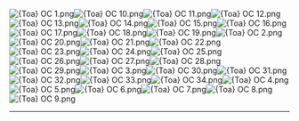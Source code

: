 ![{Toa} OC 1.png](https://raw.githubusercontent.com/Klokinator/FE-Repo/main/Portrait%20Repository/Spriting%20Community%20OC's%20(Grouped%20by%20Artist)/Toa/%7BToa%7D%20OC%201.png "{Toa} OC 1.png")![{Toa} OC 10.png](https://raw.githubusercontent.com/Klokinator/FE-Repo/main/Portrait%20Repository/Spriting%20Community%20OC's%20(Grouped%20by%20Artist)/Toa/%7BToa%7D%20OC%2010.png "{Toa} OC 10.png")![{Toa} OC 11.png](https://raw.githubusercontent.com/Klokinator/FE-Repo/main/Portrait%20Repository/Spriting%20Community%20OC's%20(Grouped%20by%20Artist)/Toa/%7BToa%7D%20OC%2011.png "{Toa} OC 11.png")![{Toa} OC 12.png](https://raw.githubusercontent.com/Klokinator/FE-Repo/main/Portrait%20Repository/Spriting%20Community%20OC's%20(Grouped%20by%20Artist)/Toa/%7BToa%7D%20OC%2012.png "{Toa} OC 12.png")![{Toa} OC 13.png](https://raw.githubusercontent.com/Klokinator/FE-Repo/main/Portrait%20Repository/Spriting%20Community%20OC's%20(Grouped%20by%20Artist)/Toa/%7BToa%7D%20OC%2013.png "{Toa} OC 13.png")![{Toa} OC 14.png](https://raw.githubusercontent.com/Klokinator/FE-Repo/main/Portrait%20Repository/Spriting%20Community%20OC's%20(Grouped%20by%20Artist)/Toa/%7BToa%7D%20OC%2014.png "{Toa} OC 14.png")![{Toa} OC 15.png](https://raw.githubusercontent.com/Klokinator/FE-Repo/main/Portrait%20Repository/Spriting%20Community%20OC's%20(Grouped%20by%20Artist)/Toa/%7BToa%7D%20OC%2015.png "{Toa} OC 15.png")![{Toa} OC 16.png](https://raw.githubusercontent.com/Klokinator/FE-Repo/main/Portrait%20Repository/Spriting%20Community%20OC's%20(Grouped%20by%20Artist)/Toa/%7BToa%7D%20OC%2016.png "{Toa} OC 16.png")![{Toa} OC 17.png](https://raw.githubusercontent.com/Klokinator/FE-Repo/main/Portrait%20Repository/Spriting%20Community%20OC's%20(Grouped%20by%20Artist)/Toa/%7BToa%7D%20OC%2017.png "{Toa} OC 17.png")![{Toa} OC 18.png](https://raw.githubusercontent.com/Klokinator/FE-Repo/main/Portrait%20Repository/Spriting%20Community%20OC's%20(Grouped%20by%20Artist)/Toa/%7BToa%7D%20OC%2018.png "{Toa} OC 18.png")![{Toa} OC 19.png](https://raw.githubusercontent.com/Klokinator/FE-Repo/main/Portrait%20Repository/Spriting%20Community%20OC's%20(Grouped%20by%20Artist)/Toa/%7BToa%7D%20OC%2019.png "{Toa} OC 19.png")![{Toa} OC 2.png](https://raw.githubusercontent.com/Klokinator/FE-Repo/main/Portrait%20Repository/Spriting%20Community%20OC's%20(Grouped%20by%20Artist)/Toa/%7BToa%7D%20OC%202.png "{Toa} OC 2.png")![{Toa} OC 20.png](https://raw.githubusercontent.com/Klokinator/FE-Repo/main/Portrait%20Repository/Spriting%20Community%20OC's%20(Grouped%20by%20Artist)/Toa/%7BToa%7D%20OC%2020.png "{Toa} OC 20.png")![{Toa} OC 21.png](https://raw.githubusercontent.com/Klokinator/FE-Repo/main/Portrait%20Repository/Spriting%20Community%20OC's%20(Grouped%20by%20Artist)/Toa/%7BToa%7D%20OC%2021.png "{Toa} OC 21.png")![{Toa} OC 22.png](https://raw.githubusercontent.com/Klokinator/FE-Repo/main/Portrait%20Repository/Spriting%20Community%20OC's%20(Grouped%20by%20Artist)/Toa/%7BToa%7D%20OC%2022.png "{Toa} OC 22.png")![{Toa} OC 23.png](https://raw.githubusercontent.com/Klokinator/FE-Repo/main/Portrait%20Repository/Spriting%20Community%20OC's%20(Grouped%20by%20Artist)/Toa/%7BToa%7D%20OC%2023.png "{Toa} OC 23.png")![{Toa} OC 24.png](https://raw.githubusercontent.com/Klokinator/FE-Repo/main/Portrait%20Repository/Spriting%20Community%20OC's%20(Grouped%20by%20Artist)/Toa/%7BToa%7D%20OC%2024.png "{Toa} OC 24.png")![{Toa} OC 25.png](https://raw.githubusercontent.com/Klokinator/FE-Repo/main/Portrait%20Repository/Spriting%20Community%20OC's%20(Grouped%20by%20Artist)/Toa/%7BToa%7D%20OC%2025.png "{Toa} OC 25.png")![{Toa} OC 26.png](https://raw.githubusercontent.com/Klokinator/FE-Repo/main/Portrait%20Repository/Spriting%20Community%20OC's%20(Grouped%20by%20Artist)/Toa/%7BToa%7D%20OC%2026.png "{Toa} OC 26.png")![{Toa} OC 27.png](https://raw.githubusercontent.com/Klokinator/FE-Repo/main/Portrait%20Repository/Spriting%20Community%20OC's%20(Grouped%20by%20Artist)/Toa/%7BToa%7D%20OC%2027.png "{Toa} OC 27.png")![{Toa} OC 28.png](https://raw.githubusercontent.com/Klokinator/FE-Repo/main/Portrait%20Repository/Spriting%20Community%20OC's%20(Grouped%20by%20Artist)/Toa/%7BToa%7D%20OC%2028.png "{Toa} OC 28.png")![{Toa} OC 29.png](https://raw.githubusercontent.com/Klokinator/FE-Repo/main/Portrait%20Repository/Spriting%20Community%20OC's%20(Grouped%20by%20Artist)/Toa/%7BToa%7D%20OC%2029.png "{Toa} OC 29.png")![{Toa} OC 3.png](https://raw.githubusercontent.com/Klokinator/FE-Repo/main/Portrait%20Repository/Spriting%20Community%20OC's%20(Grouped%20by%20Artist)/Toa/%7BToa%7D%20OC%203.png "{Toa} OC 3.png")![{Toa} OC 30.png](https://raw.githubusercontent.com/Klokinator/FE-Repo/main/Portrait%20Repository/Spriting%20Community%20OC's%20(Grouped%20by%20Artist)/Toa/%7BToa%7D%20OC%2030.png "{Toa} OC 30.png")![{Toa} OC 31.png](https://raw.githubusercontent.com/Klokinator/FE-Repo/main/Portrait%20Repository/Spriting%20Community%20OC's%20(Grouped%20by%20Artist)/Toa/%7BToa%7D%20OC%2031.png "{Toa} OC 31.png")![{Toa} OC 32.png](https://raw.githubusercontent.com/Klokinator/FE-Repo/main/Portrait%20Repository/Spriting%20Community%20OC's%20(Grouped%20by%20Artist)/Toa/%7BToa%7D%20OC%2032.png "{Toa} OC 32.png")![{Toa} OC 33.png](https://raw.githubusercontent.com/Klokinator/FE-Repo/main/Portrait%20Repository/Spriting%20Community%20OC's%20(Grouped%20by%20Artist)/Toa/%7BToa%7D%20OC%2033.png "{Toa} OC 33.png")![{Toa} OC 34.png](https://raw.githubusercontent.com/Klokinator/FE-Repo/main/Portrait%20Repository/Spriting%20Community%20OC's%20(Grouped%20by%20Artist)/Toa/%7BToa%7D%20OC%2034.png "{Toa} OC 34.png")![{Toa} OC 4.png](https://raw.githubusercontent.com/Klokinator/FE-Repo/main/Portrait%20Repository/Spriting%20Community%20OC's%20(Grouped%20by%20Artist)/Toa/%7BToa%7D%20OC%204.png "{Toa} OC 4.png")![{Toa} OC 5.png](https://raw.githubusercontent.com/Klokinator/FE-Repo/main/Portrait%20Repository/Spriting%20Community%20OC's%20(Grouped%20by%20Artist)/Toa/%7BToa%7D%20OC%205.png "{Toa} OC 5.png")![{Toa} OC 6.png](https://raw.githubusercontent.com/Klokinator/FE-Repo/main/Portrait%20Repository/Spriting%20Community%20OC's%20(Grouped%20by%20Artist)/Toa/%7BToa%7D%20OC%206.png "{Toa} OC 6.png")![{Toa} OC 7.png](https://raw.githubusercontent.com/Klokinator/FE-Repo/main/Portrait%20Repository/Spriting%20Community%20OC's%20(Grouped%20by%20Artist)/Toa/%7BToa%7D%20OC%207.png "{Toa} OC 7.png")![{Toa} OC 8.png](https://raw.githubusercontent.com/Klokinator/FE-Repo/main/Portrait%20Repository/Spriting%20Community%20OC's%20(Grouped%20by%20Artist)/Toa/%7BToa%7D%20OC%208.png "{Toa} OC 8.png")![{Toa} OC 9.png](https://raw.githubusercontent.com/Klokinator/FE-Repo/main/Portrait%20Repository/Spriting%20Community%20OC's%20(Grouped%20by%20Artist)/Toa/%7BToa%7D%20OC%209.png "{Toa} OC 9.png")



----

